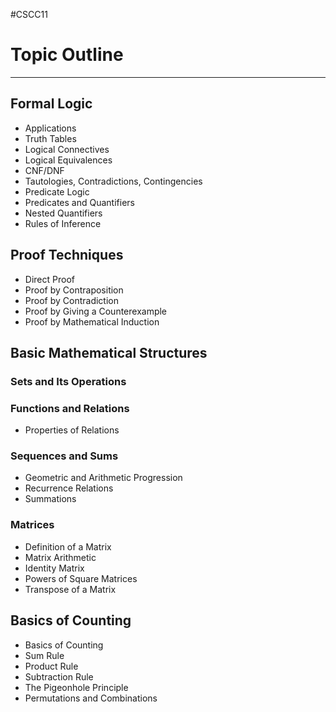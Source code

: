 #CSCC11
# Topic Outline
---
## Formal Logic
- Applications
- Truth Tables
- Logical Connectives
- Logical Equivalences
- CNF/DNF
- Tautologies, Contradictions, Contingencies
- Predicate Logic
- Predicates and Quantifiers
- Nested Quantifiers
- Rules of Inference

## Proof Techniques
- Direct Proof
- Proof by Contraposition
- Proof by Contradiction
- Proof by Giving a Counterexample
- Proof by Mathematical Induction

## Basic Mathematical Structures
### Sets and Its Operations
### Functions and Relations
- Properties of Relations
### Sequences and Sums
- Geometric and Arithmetic Progression
- Recurrence Relations
- Summations
### Matrices
- Definition of a Matrix
- Matrix Arithmetic
- Identity Matrix
- Powers of Square Matrices
- Transpose of a Matrix

## Basics of Counting
- Basics of Counting
- Sum Rule
- Product Rule
- Subtraction Rule
- The Pigeonhole Principle
- Permutations and Combinations